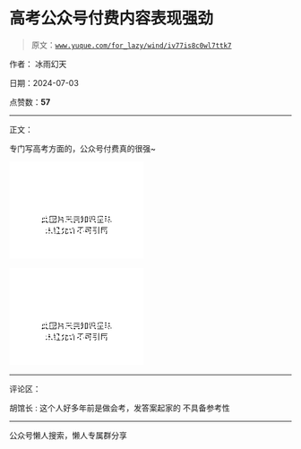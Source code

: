 # 高考公众号付费内容表现强劲

> 原文：[`www.yuque.com/for_lazy/wind/iv77is8c0wl7ttk7`](https://www.yuque.com/for_lazy/wind/iv77is8c0wl7ttk7)

作者： 冰雨幻天

日期：2024-07-03

点赞数：**57**

* * *

正文：

专门写高考方面的，公众号付费真的很强~

![](img/98c1e4294d2d2f3850b248faa8c5e78a.png "None")

![](img/ca902b8db9e87b1dbec52ceac46e59eb.png "None")

* * *

评论区：

胡馆长 : 这个人好多年前是做会考，发答案起家的 不具备参考性

* * *

公众号懒人搜索，懒人专属群分享
